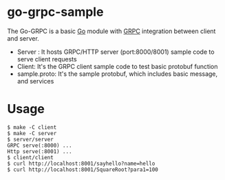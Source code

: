 # go-grpc-sample
The Go-GRPC is a basic [Go](https://github.com/golang) module with [GRPC](https://grpc.io/docs/quickstart/go.html) integration between client and server.
* Server : It hosts GRPC/HTTP server (port:8000/8001) sample code to serve client requests
* Client: It's the GRPC client sample code to test basic protobuf function
* sample.proto: It's the sample protobuf, which includes basic message, and services

# Usage
```
$ make -C client
$ make -C server
$ server/server
GRPC serve(:8000) ... 
Http serve(:8001) ...
$ client/client
$ curl http://localhost:8001/sayhello?name=hello
$ curl http://localhost:8001/SquareRoot?para1=100
```


